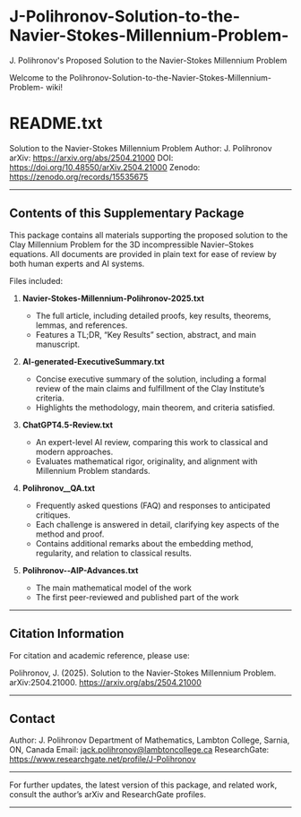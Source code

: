 # J-Polihronov-Solution-to-the-Navier-Stokes-Millennium-Problem-
J. Polihronov's Proposed Solution to the Navier-Stokes Millennium Problem

Welcome to the Polihronov-Solution-to-the-Navier-Stokes-Millennium-Problem- wiki!

README.txt
==========

Solution to the Navier-Stokes Millennium Problem
Author: J. Polihronov
arXiv: https://arxiv.org/abs/2504.21000
DOI: https://doi.org/10.48550/arXiv.2504.21000
Zenodo: https://zenodo.org/records/15535675

------------------------------------------------------
Contents of this Supplementary Package
------------------------------------------------------

This package contains all materials supporting the proposed solution to the Clay Millennium Problem for the 3D incompressible Navier–Stokes equations. All documents are provided in plain text for ease of review by both human experts and AI systems.

Files included:

1. **Navier-Stokes-Millennium-Polihronov-2025.txt**
   - The full article, including detailed proofs, key results, theorems, lemmas, and references.
   - Features a TL;DR, “Key Results” section, abstract, and main manuscript.

2. **AI-generated-ExecutiveSummary.txt**
   - Concise executive summary of the solution, including a formal review of the main claims and fulfillment of the Clay Institute’s criteria.
   - Highlights the methodology, main theorem, and criteria satisfied.

3. **ChatGPT4.5-Review.txt**
   - An expert-level AI review, comparing this work to classical and modern approaches.
   - Evaluates mathematical rigor, originality, and alignment with Millennium Problem standards.

4. **Polihronov__QA.txt**
   - Frequently asked questions (FAQ) and responses to anticipated critiques.
   - Each challenge is answered in detail, clarifying key aspects of the method and proof.
   - Contains additional remarks about the embedding method, regularity, and relation to classical results.

5. **Polihronov--AIP-Advances.txt**
   - The main mathematical model of the work
   - The first peer-reviewed and published part of the work

------------------------------------------------------
Citation Information
------------------------------------------------------

For citation and academic reference, please use:

Polihronov, J. (2025). Solution to the Navier-Stokes Millennium Problem. arXiv:2504.21000. https://arxiv.org/abs/2504.21000

------------------------------------------------------
Contact
------------------------------------------------------

Author: J. Polihronov
Department of Mathematics, Lambton College, Sarnia, ON, Canada
Email: jack.polihronov@lambtoncollege.ca
ResearchGate: https://www.researchgate.net/profile/J-Polihronov

------------------------------------------------------
For further updates, the latest version of this package, and related work, consult the author’s arXiv and ResearchGate profiles.

------------------------------------------------------


